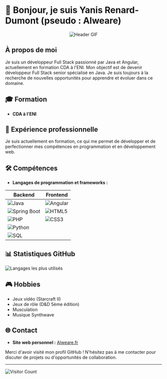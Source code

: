 # 👋 Bonjour, je suis Yanis Renard-Dumont (pseudo : Alweare)

<div align="center">
  <img src="https://media1.tenor.com/m/_HPofCxgZcAAAAAC/mr-robot-elliot-alderson.gif" alt="Header GIF">
</div>

## À propos de moi

Je suis un développeur Full Stack passionné par Java et Angular, actuellement en formation CDA à l'ENI. Mon objectif est de devenir développeur Full Stack senior spécialisé en Java. Je suis toujours à la recherche de nouvelles opportunités pour apprendre et évoluer dans ce domaine.

## 🎓 Formation

- **CDA à l'ENI**

## 💼 Expérience professionnelle

Je suis actuellement en formation, ce qui me permet de développer et de perfectionner mes compétences en programmation et en développement web.




## 🛠️ Compétences

- **Langages de programmation et frameworks :**

| Backend                                           | Frontend                                          |
|----------------------------------------------------|---------------------------------------------------|
| ![Java](https://img.shields.io/badge/Java-ED8B00?style=for-the-badge&logo=java&logoColor=white) | ![Angular](https://img.shields.io/badge/Angular-DD0031?style=for-the-badge&logo=angular&logoColor=white) |
| ![Spring Boot](https://img.shields.io/badge/Spring%20Boot-6DB33F?style=for-the-badge&logo=spring-boot&logoColor=white) | ![HTML5](https://img.shields.io/badge/HTML5-E34F26?style=for-the-badge&logo=html5&logoColor=white) |
| ![PHP](https://img.shields.io/badge/PHP-777BB4?style=for-the-badge&logo=php&logoColor=white) | ![CSS3](https://img.shields.io/badge/CSS3-1572B6?style=for-the-badge&logo=css3&logoColor=white) |
| ![Python](https://img.shields.io/badge/Python-3776AB?style=for-the-badge&logo=python&logoColor=white) |                                                   |
| ![SQL](https://img.shields.io/badge/SQL-4479A1?style=for-the-badge&logo=sql&logoColor=white) |                                                   |



## 📊 Statistiques GitHub

![Langages les plus utilisés](https://github-readme-stats.vercel.app/api/top-langs/?username=Alweare&layout=compact&hide=html,css&langs_count=6&theme=dark)

## 🎮 Hobbies

- Jeux vidéo (Starcraft II)
- Jeux de rôle (D&D 5ème édition)
- Musculation
- Musique Synthwave

## 🌐 Contact

- **Site web personnel :** [Alweare.fr](http://www.alweare.fr)

Merci d'avoir visité mon profil GitHub ! N'hésitez pas à me contacter pour discuter de projets ou d'opportunités de collaboration.

---

![Visitor Count](https://komarev.com/ghpvc/?username=Alweare&color=blue)
